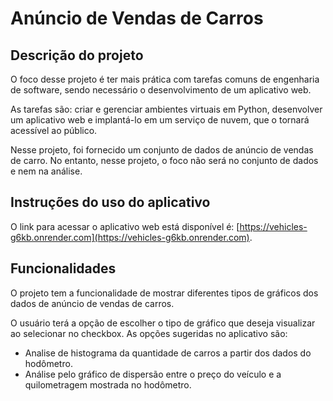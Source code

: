 # Anúncio de Vendas de Carros

## Descrição do projeto

O foco desse projeto é ter mais prática com tarefas comuns de engenharia de software, sendo necessário o desenvolvimento de um aplicativo web.

As tarefas são: criar e gerenciar ambientes virtuais em Python, desenvolver um aplicativo web e implantá-lo em um serviço de nuvem, que o tornará acessível ao público.

Nesse projeto, foi fornecido um conjunto de dados de anúncio de vendas de carro. No entanto, nesse projeto, o foco não será no conjunto de dados e nem na análise.

## Instruções do uso do aplicativo

O link para acessar o aplicativo web está disponível é: [https://vehicles-g6kb.onrender.com](https://vehicles-g6kb.onrender.com).

## Funcionalidades

O projeto tem a funcionalidade de mostrar diferentes tipos de gráficos dos dados de anúncio de vendas de carros.

O usuário terá a opção de escolher o tipo de gráfico que deseja visualizar ao selecionar no checkbox. As opções sugeridas no aplicativo são:

-   Analise de histograma da quantidade de carros a partir dos dados do hodômetro.
-   Análise pelo gráfico de dispersão entre o preço do veículo e a quilometragem mostrada no hodômetro.